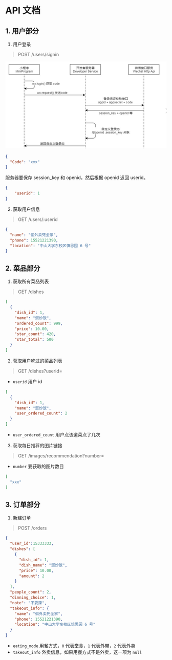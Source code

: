 # API 文档

## 1. 用户部分

1. 用户登录

> POST /users/signin

![](assets/images/wx_login.png)

```JSON
{
  "Code": "xxx"
}
```

服务器要保存 session_key 和 openid，然后根据 openid 返回 userid。

```JSON
{
	"userid": 1
}
```

2. 获取用户信息

> GET /users/:userid

```JSON
{
  "name": "偷外卖死全家",
  "phone": 15521221390,
  "location": "中山大学东校区慎思园 6 号"
}
```

## 2. 菜品部分

1. 获取所有菜品列表

> GET /dishes

```JSON
[
  {
    "dish_id": 1,
    "name": "蛋炒饭",
    "ordered_count": 999,
    "price": 10.00,
    "star_count": 420,
    "star_total": 500
  }
]
```

2. 获取用户吃过的菜品列表

> GET /dishes?userid=

+ `userid` 用户 id

```JSON
[
  {
    "dish_id": 1,
    "name": "蛋炒饭",
    "user_ordered_count": 2
  }
]
```

+ `user_ordered_count` 用户点该道菜点了几次

3. 获取每日推荐的图片链接

> GET /images/recommendation?number=

+ `number` 要获取的图片数目

```JSON
[
  "xxx"
]
```

## 3. 订单部分

1. 新建订单

> POST /orders

```JSON
{
  "user_id":15333333,
  "dishes": [
    {
      "dish_id": 1,
      "dish_name": "蛋炒饭",
      "price": 10.00,
      "amount": 2
    }
  ],
  "people_count": 2,
  "dinning_choice": 1,
  "note": "不要辣",
  "takeout_info": {
    "name": "偷外卖死全家",
    "phone": 15521221390,
    "location": "中山大学东校区慎思园 6 号"
  }
}
```

+ `eating_mode` 用餐方式，`0` 代表堂食，`1` 代表外带，`2` 代表外卖
+ `takeout_info` 外卖信息，如果用餐方式不是外卖，这一项为 `null`
